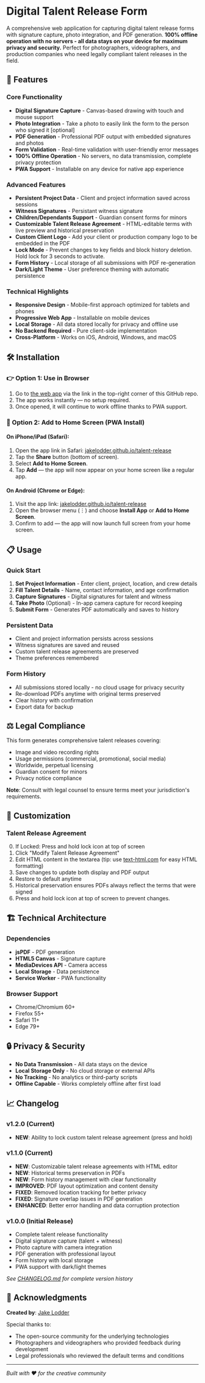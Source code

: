# Digital Talent Release Form

A comprehensive web application for capturing digital talent release forms with signature capture, photo integration, and PDF generation. **100% offline operation with no servers - all data stays on your device for maximum privacy and security.** Perfect for photographers, videographers, and production companies who need legally compliant talent releases in the field.

## 🚀 Features

### Core Functionality
- **Digital Signature Capture** - Canvas-based drawing with touch and mouse support
- **Photo Integration** - Take a photo to easily link the form to the person who signed it [optional]
- **PDF Generation** - Professional PDF output with embedded signatures and photos
- **Form Validation** - Real-time validation with user-friendly error messages
- **100% Offline Operation** - No servers, no data transmission, complete privacy protection
- **PWA Support** - Installable on any device for native app experience

### Advanced Features
- **Persistent Project Data** - Client and project information saved across sessions
- **Witness Signatures** - Persistant witness signature
- **Children/Dependants Support** - Guardian consent forms for minors
- **Customizable Talent Release Agreement** - HTML-editable terms with live preview and historical preservation
- **Custom Client Logo** - Add your client or production company logo to be embedded in the PDF
- **Lock Mode** - Prevent changes to key fields and block history deletion. Hold lock for 3 seconds to activate.
- **Form History** - Local storage of all submissions with PDF re-generation
- **Dark/Light Theme** - User preference theming with automatic persistence

### Technical Highlights
- **Responsive Design** - Mobile-first approach optimized for tablets and phones
- **Progressive Web App** - Installable on mobile devices
- **Local Storage** - All data stored locally for privacy and offline use
- **No Backend Required** - Pure client-side implementation
- **Cross-Platform** - Works on iOS, Android, Windows, and macOS

## 🛠️ Installation

### 👉 Option 1: Use in Browser
1. Go to [the web app](https://jakelodder.github.io/talent-release/) via the link in the top-right corner of this GitHub repo.
2. The app works instantly — no setup required.
3. Once opened, it will continue to work offline thanks to PWA support.

### 📲 Option 2: Add to Home Screen (PWA Install)

#### On iPhone/iPad (Safari):
1. Open the app link in Safari: [jakelodder.github.io/talent-release](https://jakelodder.github.io/talent-release/)
2. Tap the **Share** button (bottom of screen).
3. Select **Add to Home Screen**.
4. Tap **Add** — the app will now appear on your home screen like a regular app.

#### On Android (Chrome or Edge):
1. Visit the app link: [jakelodder.github.io/talent-release](https://jakelodder.github.io/talent-release/)
2. Open the browser menu (⋮) and choose **Install App** or **Add to Home Screen**.
3. Confirm to add — the app will now launch full screen from your home screen.

## 📋 Usage

### Quick Start
1. **Set Project Information** - Enter client, project, location, and crew details
2. **Fill Talent Details** - Name, contact information, and age confirmation
3. **Capture Signatures** - Digital signatures for talent and witness
4. **Take Photo** (Optional) - In-app camera capture for record keeping
5. **Submit Form** - Generates PDF automatically and saves to history

### Persistent Data
- Client and project information persists across sessions
- Witness signatures are saved and reused
- Custom talent release agreements are preserved
- Theme preferences remembered

### Form History
- All submissions stored locally - no cloud usage for privacy security
- Re-download PDFs anytime with original terms preserved
- Clear history with confirmation
- Export data for backup

## ⚖️ Legal Compliance

This form generates comprehensive talent releases covering:
- Image and video recording rights
- Usage permissions (commercial, promotional, social media)
- Worldwide, perpetual licensing
- Guardian consent for minors
- Privacy notice compliance

**Note**: Consult with legal counsel to ensure terms meet your jurisdiction's requirements.

## 🔧 Customization

### Talent Release Agreement
0. If Locked: Press and hold lock icon at top of screen
1. Click "Modify Talent Release Agreement"
3. Edit HTML content in the textarea (tip: use [text-html.com](https://text-html.com/) for easy HTML formatting)
4. Save changes to update both display and PDF output
5. Restore to default anytime
6. Historical preservation ensures PDFs always reflect the terms that were signed
7. Press and hold lock icon at top of screen to prevent changes.

## 🏗️ Technical Architecture

### Dependencies
- **jsPDF** - PDF generation
- **HTML5 Canvas** - Signature capture
- **MediaDevices API** - Camera access
- **Local Storage** - Data persistence
- **Service Worker** - PWA functionality

### Browser Support
- Chrome/Chromium 60+
- Firefox 55+
- Safari 11+
- Edge 79+

## 🔒 Privacy & Security

- **No Data Transmission** - All data stays on the device
- **Local Storage Only** - No cloud storage or external APIs
- **No Tracking** - No analytics or third-party scripts
- **Offline Capable** - Works completely offline after first load

## 📈 Changelog

### v1.2.0 (Current)
- **NEW**: Ability to lock custom talent release agreement (press and hold)

### v1.1.0 (Current)
- **NEW**: Customizable talent release agreements with HTML editor
- **NEW**: Historical terms preservation in PDFs
- **NEW**: Form history management with clear functionality
- **IMPROVED**: PDF layout optimization and content density
- **FIXED**: Removed location tracking for better privacy
- **FIXED**: Signature overlap issues in PDF generation
- **ENHANCED**: Better error handling and data corruption protection

### v1.0.0 (Initial Release)
- Complete talent release functionality
- Digital signature capture (talent + witness)
- Photo capture with camera integration
- PDF generation with professional layout
- Form history with local storage
- PWA support with dark/light themes

*See [CHANGELOG.md](CHANGELOG.md) for complete version history*

## 🙏 Acknowledgments

**Created by**: [Jake Lodder](https://jakelodder.com.au)

Special thanks to:
- The open-source community for the underlying technologies
- Photographers and videographers who provided feedback during development
- Legal professionals who reviewed the default terms and conditions

---

*Built with ❤️ for the creative community*
